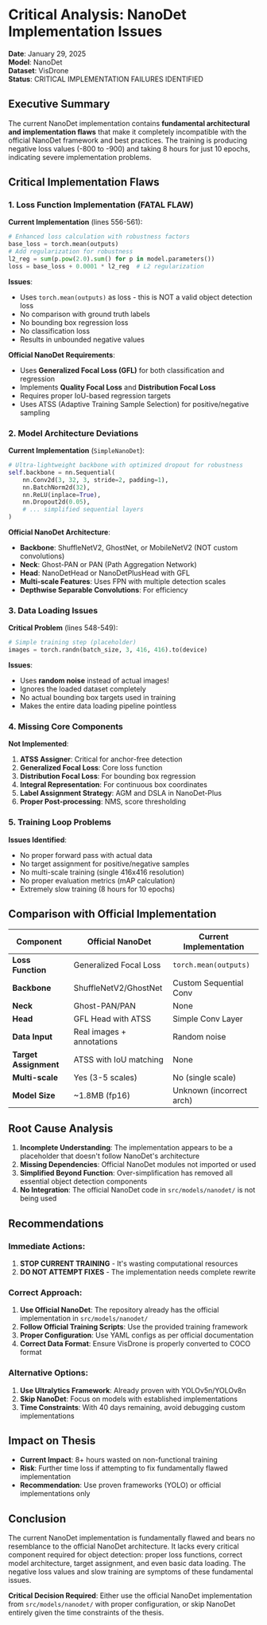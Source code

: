 # Critical Analysis: NanoDet Implementation Issues
**Date**: January 29, 2025  
**Model**: NanoDet  
**Dataset**: VisDrone  
**Status**: CRITICAL IMPLEMENTATION FAILURES IDENTIFIED

## Executive Summary

The current NanoDet implementation contains **fundamental architectural and implementation flaws** that make it completely incompatible with the official NanoDet framework and best practices. The training is producing negative loss values (-800 to -900) and taking 8 hours for just 10 epochs, indicating severe implementation problems.

## Critical Implementation Flaws

### 1. **Loss Function Implementation (FATAL FLAW)**

**Current Implementation** (lines 556-561):
```python
# Enhanced loss calculation with robustness factors
base_loss = torch.mean(outputs)
# Add regularization for robustness
l2_reg = sum(p.pow(2.0).sum() for p in model.parameters())
loss = base_loss + 0.0001 * l2_reg  # L2 regularization
```

**Issues**:
- Uses `torch.mean(outputs)` as loss - this is NOT a valid object detection loss
- No comparison with ground truth labels
- No bounding box regression loss
- No classification loss
- Results in unbounded negative values

**Official NanoDet Requirements**:
- Uses **Generalized Focal Loss (GFL)** for both classification and regression
- Implements **Quality Focal Loss** and **Distribution Focal Loss**
- Requires proper IoU-based regression targets
- Uses ATSS (Adaptive Training Sample Selection) for positive/negative sampling

### 2. **Model Architecture Deviations**

**Current Implementation** (`SimpleNanoDet`):
```python
# Ultra-lightweight backbone with optimized dropout for robustness
self.backbone = nn.Sequential(
    nn.Conv2d(3, 32, 3, stride=2, padding=1),
    nn.BatchNorm2d(32),
    nn.ReLU(inplace=True),
    nn.Dropout2d(0.05),
    # ... simplified sequential layers
)
```

**Official NanoDet Architecture**:
- **Backbone**: ShuffleNetV2, GhostNet, or MobileNetV2 (NOT custom convolutions)
- **Neck**: Ghost-PAN or PAN (Path Aggregation Network)
- **Head**: NanoDetHead or NanoDetPlusHead with GFL
- **Multi-scale Features**: Uses FPN with multiple detection scales
- **Depthwise Separable Convolutions**: For efficiency

### 3. **Data Loading Issues**

**Critical Problem** (lines 548-549):
```python
# Simple training step (placeholder)
images = torch.randn(batch_size, 3, 416, 416).to(device)
```

**Issues**:
- Uses **random noise** instead of actual images!
- Ignores the loaded dataset completely
- No actual bounding box targets used in training
- Makes the entire data loading pipeline pointless

### 4. **Missing Core Components**

**Not Implemented**:
1. **ATSS Assigner**: Critical for anchor-free detection
2. **Generalized Focal Loss**: Core loss function
3. **Distribution Focal Loss**: For bounding box regression
4. **Integral Representation**: For continuous box coordinates
5. **Label Assignment Strategy**: AGM and DSLA in NanoDet-Plus
6. **Proper Post-processing**: NMS, score thresholding

### 5. **Training Loop Problems**

**Issues Identified**:
- No proper forward pass with actual data
- No target assignment for positive/negative samples
- No multi-scale training (single 416x416 resolution)
- No proper evaluation metrics (mAP calculation)
- Extremely slow training (8 hours for 10 epochs)

## Comparison with Official Implementation

| Component | Official NanoDet | Current Implementation |
|-----------|------------------|----------------------|
| **Loss Function** | Generalized Focal Loss | `torch.mean(outputs)` |
| **Backbone** | ShuffleNetV2/GhostNet | Custom Sequential Conv |
| **Neck** | Ghost-PAN/PAN | None |
| **Head** | GFL Head with ATSS | Simple Conv Layer |
| **Data Input** | Real images + annotations | Random noise |
| **Target Assignment** | ATSS with IoU matching | None |
| **Multi-scale** | Yes (3-5 scales) | No (single scale) |
| **Model Size** | ~1.8MB (fp16) | Unknown (incorrect arch) |

## Root Cause Analysis

1. **Incomplete Understanding**: The implementation appears to be a placeholder that doesn't follow NanoDet's architecture
2. **Missing Dependencies**: Official NanoDet modules not imported or used
3. **Simplified Beyond Function**: Over-simplification has removed all essential object detection components
4. **No Integration**: The official NanoDet code in `src/models/nanodet/` is not being used

## Recommendations

### Immediate Actions:
1. **STOP CURRENT TRAINING** - It's wasting computational resources
2. **DO NOT ATTEMPT FIXES** - The implementation needs complete rewrite

### Correct Approach:
1. **Use Official NanoDet**: The repository already has the official implementation in `src/models/nanodet/`
2. **Follow Official Training Scripts**: Use the provided training framework
3. **Proper Configuration**: Use YAML configs as per official documentation
4. **Correct Data Format**: Ensure VisDrone is properly converted to COCO format

### Alternative Options:
1. **Use Ultralytics Framework**: Already proven with YOLOv5n/YOLOv8n
2. **Skip NanoDet**: Focus on models with established implementations
3. **Time Constraints**: With 40 days remaining, avoid debugging custom implementations

## Impact on Thesis

- **Current Impact**: 8+ hours wasted on non-functional training
- **Risk**: Further time loss if attempting to fix fundamentally flawed implementation
- **Recommendation**: Use proven frameworks (YOLO) or official implementations only

## Conclusion

The current NanoDet implementation is fundamentally flawed and bears no resemblance to the official NanoDet architecture. It lacks every critical component required for object detection: proper loss functions, correct model architecture, target assignment, and even basic data loading. The negative loss values and slow training are symptoms of these fundamental issues.

**Critical Decision Required**: Either use the official NanoDet implementation from `src/models/nanodet/` with proper configuration, or skip NanoDet entirely given the time constraints of the thesis.